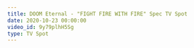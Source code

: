 ```yaml
---
title: DOOM Eternal - "FIGHT FIRE WITH FIRE" Spec TV Spot
date: 2020-10-23 00:00:00
video_id: 9y79plhH5Sg
type: TV Spot
---
```

